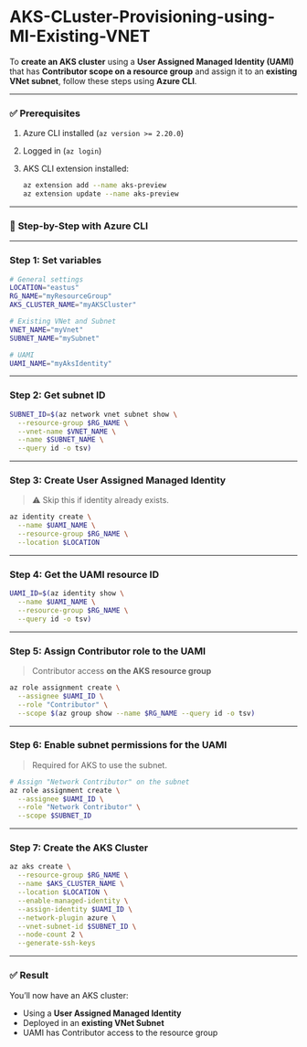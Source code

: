 # AKS-CLuster-Provisioning-using-MI-Existing-VNET


To **create an AKS cluster** using a **User Assigned Managed Identity (UAMI)** that has **Contributor scope on a resource group** and assign it to an **existing VNet subnet**, follow these steps using **Azure CLI**.

---

### ✅ **Prerequisites**

1. Azure CLI installed (`az version >= 2.20.0`)
2. Logged in (`az login`)
3. AKS CLI extension installed:

   ```bash
   az extension add --name aks-preview
   az extension update --name aks-preview
   ```

---

### 🔁 **Step-by-Step with Azure CLI**

---

### **Step 1: Set variables**

```bash
# General settings
LOCATION="eastus"
RG_NAME="myResourceGroup"
AKS_CLUSTER_NAME="myAKSCluster"

# Existing VNet and Subnet
VNET_NAME="myVnet"
SUBNET_NAME="mySubnet"

# UAMI
UAMI_NAME="myAksIdentity"
```

---

### **Step 2: Get subnet ID**

```bash
SUBNET_ID=$(az network vnet subnet show \
  --resource-group $RG_NAME \
  --vnet-name $VNET_NAME \
  --name $SUBNET_NAME \
  --query id -o tsv)
```

---

### **Step 3: Create User Assigned Managed Identity**

> ⚠️ Skip this if identity already exists.

```bash
az identity create \
  --name $UAMI_NAME \
  --resource-group $RG_NAME \
  --location $LOCATION
```

---

### **Step 4: Get the UAMI resource ID**

```bash
UAMI_ID=$(az identity show \
  --name $UAMI_NAME \
  --resource-group $RG_NAME \
  --query id -o tsv)
```

---

### **Step 5: Assign Contributor role to the UAMI**

> Contributor access **on the AKS resource group**

```bash
az role assignment create \
  --assignee $UAMI_ID \
  --role "Contributor" \
  --scope $(az group show --name $RG_NAME --query id -o tsv)
```

---

### **Step 6: Enable subnet permissions for the UAMI**

> Required for AKS to use the subnet.

```bash
# Assign "Network Contributor" on the subnet
az role assignment create \
  --assignee $UAMI_ID \
  --role "Network Contributor" \
  --scope $SUBNET_ID
```

---

### **Step 7: Create the AKS Cluster**

```bash
az aks create \
  --resource-group $RG_NAME \
  --name $AKS_CLUSTER_NAME \
  --location $LOCATION \
  --enable-managed-identity \
  --assign-identity $UAMI_ID \
  --network-plugin azure \
  --vnet-subnet-id $SUBNET_ID \
  --node-count 2 \
  --generate-ssh-keys
```

---

### ✅ **Result**

You’ll now have an AKS cluster:

* Using a **User Assigned Managed Identity**
* Deployed in an **existing VNet Subnet**
* UAMI has Contributor access to the resource group

